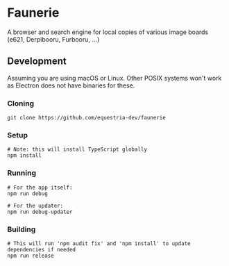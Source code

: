 # Faunerie
A browser and search engine for local copies of various image boards (e621, Derpibooru, Furbooru, ...)

## Development
Assuming you are using macOS or Linux. Other POSIX systems won't work as Electron does not have binaries for these.

### Cloning
```
git clone https://github.com/equestria-dev/faunerie
```

### Setup
```
# Note: this will install TypeScript globally
npm install
```

### Running
```
# For the app itself:
npm run debug

# For the updater:
npm run debug-updater
```

### Building
```
# This will run 'npm audit fix' and 'npm install' to update dependencies if needed
npm run release
```
